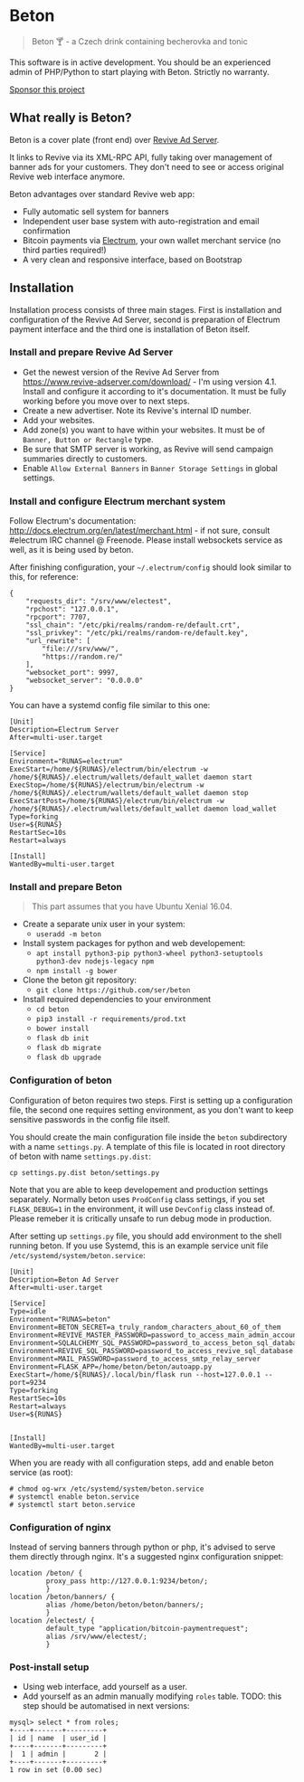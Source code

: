 # Beton
> Beton :cocktail: - a Czech drink containing becherovka and tonic

This software is in active development. You should be an experienced admin of
PHP/Python to start playing with Beton. Strictly no warranty. 

[Sponsor this project](https://liberapay.com/ser/donate)

## What really is Beton?
Beton is a cover plate (front end) over [Revive Ad Server](https://www.revive-adserver.com/).

It links to Revive via its XML-RPC API, fully taking over management of banner ads for your customers. They don't need to see or access original Revive web interface anymore.

Beton advantages over standard Revive web app:
* Fully automatic sell system for banners
* Independent user base system with auto-registration and email confirmation
* Bitcoin payments via [Electrum](https://electrum.org), your own wallet merchant service (no third parties required!)
* A very clean and responsive interface, based on Bootstrap
 
## Installation
Installation process consists of three main stages. First is installation and configuration of the Revive Ad Server, second is preparation of Electrum payment interface and the third one is installation of Beton itself.

### Install and prepare Revive Ad Server

* Get the newest version of the Revive Ad Server from https://www.revive-adserver.com/download/ - I'm using version 4.1. Install and configure it according to it's documentation. It must be fully working before you move over to next steps.
* Create a new advertiser. Note its Revive's internal ID number.
* Add your websites. 
* Add zone(s) you want to have within your websites. It must be of ```Banner, Button or Rectangle``` type.
* Be sure that SMTP server is working, as Revive will send campaign summaries
directly to customers.
* Enable ```Allow External Banners``` in ```Banner Storage Settings``` in global settings.

### Install and configure Electrum merchant system

Follow Electrum's documentation: http://docs.electrum.org/en/latest/merchant.html - if not sure, consult #electrum IRC channel @ Freenode. Please install websockets service as well, as it is being used by beton.

After finishing configuration, your ```~/.electrum/config``` should look similar to this, for reference:

```
{
    "requests_dir": "/srv/www/electest", 
    "rpchost": "127.0.0.1", 
    "rpcport": 7707, 
    "ssl_chain": "/etc/pki/realms/random-re/default.crt", 
    "ssl_privkey": "/etc/pki/realms/random-re/default.key", 
    "url_rewrite": [
        "file:///srv/www/", 
        "https://random.re/"
    ], 
    "websocket_port": 9997, 
    "websocket_server": "0.0.0.0"
}
```

You can have a systemd config file similar to this one:

```
[Unit]
Description=Electrum Server
After=multi-user.target

[Service]
Environment="RUNAS=electrum"
ExecStart=/home/${RUNAS}/electrum/bin/electrum -w /home/${RUNAS}/.electrum/wallets/default_wallet daemon start
ExecStop=/home/${RUNAS}/electrum/bin/electrum -w /home/${RUNAS}/.electrum/wallets/default_wallet daemon stop
ExecStartPost=/home/${RUNAS}/electrum/bin/electrum -w /home/${RUNAS}/.electrum/wallets/default_wallet daemon load_wallet
Type=forking
User=${RUNAS}
RestartSec=10s
Restart=always

[Install]
WantedBy=multi-user.target
```

### Install and prepare Beton

> This part assumes that you have Ubuntu Xenial 16.04. 

* Create a separate unix user in your system:
  * ```useradd -m beton```
* Install system packages for python and web developement:
  * ```apt install python3-pip python3-wheel python3-setuptools python3-dev nodejs-legacy npm```
  * ```npm install -g bower```
* Clone the beton git repository:
  * ```git clone https://github.com/ser/beton```
* Install required dependencies to your environment
  * ```cd beton```
  * ```pip3 install -r requirements/prod.txt```
  * ```bower install```
  * ```flask db init```
  * ```flask db migrate```
  * ```flask db upgrade```
  
### Configuration of beton

Configuration of beton requires two steps. First is setting up a configuration file, the second one requires setting environment, as you don't want to keep sensitive passwords in the config file itself.

You should create the main configuration file inside the ```beton``` subdirectory with a name ```settings.py```. A template of this file is located in root directory of beton with name ```settings.py.dist```:

```cp settings.py.dist beton/settings.py```

Note that you are able to keep developement and production settings separately. Normally beton uses ```ProdConfig``` class settings, if you set ``` FLASK_DEBUG=1``` in the environment, it will use ```DevConfig``` class instead of. Please remeber it is critically unsafe to run debug mode in production. 

After setting up ```settings.py``` file, you should add environment to the shell running beton. If you use Systemd, this is an example service unit file ```/etc/systemd/system/beton.service```:

```
[Unit]
Description=Beton Ad Server
After=multi-user.target

[Service]
Type=idle
Environment="RUNAS=beton"
Environment=BETON_SECRET=a_truly_random_characters_about_60_of_them
Environment=REVIVE_MASTER_PASSWORD=password_to_access_main_admin_account_on_revive
Environment=SQLALCHEMY_SQL_PASSWORD=password_to_access_beton_sql_database
Environment=REVIVE_SQL_PASSWORD=password_to_access_revive_sql_database
Environment=MAIL_PASSWORD=password_to_access_smtp_relay_server
Environment=FLASK_APP=/home/beton/beton/autoapp.py
ExecStart=/home/${RUNAS}/.local/bin/flask run --host=127.0.0.1 --port=9234
Type=forking
RestartSec=10s
Restart=always
User=${RUNAS}


[Install]
WantedBy=multi-user.target
```

When you are ready with all configuration steps, add and enable beton service (as root):

```
# chmod og-wrx /etc/systemd/system/beton.service
# systemctl enable beton.service
# systemctl start beton.service
```

### Configuration of nginx

Instead of serving banners through python or php, it's advised to serve them directly through nginx. It's a suggested nginx configuration snippet:

```
location /beton/ {
         proxy_pass http://127.0.0.1:9234/beton/;
         }
location /beton/banners/ {
         alias /home/beton/beton/beton/banners/;
         }
location /electest/ {
         default_type "application/bitcoin-paymentrequest";
         alias /srv/www/electest/;
         }
```

### Post-install setup

 * Using web interface, add yourself as a user. 
 * Add yourself as an admin manually modifying ```roles``` table. TODO: this step should be automatised in next versions:
 ```
 mysql> select * from roles;
+----+-------+---------+
| id | name  | user_id |
+----+-------+---------+
|  1 | admin |       2 |
+----+-------+---------+
1 row in set (0.00 sec)
 ```
